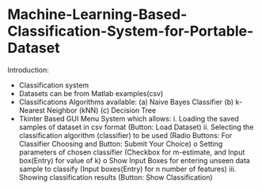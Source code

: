 # Machine-Learning-Based-Classification-System-for-Portable-Dataset

Introduction:
- Classification system
- Datasets can be from Matlab examples(csv)
- Classifications Algorithms available:
  (a) Naive Bayes Classifier (b) k-Nearest Neighbor (kNN) (c) Decision Tree
- Tkinter Based GUI Menu System which allows:
   i. Loading the saved samples of dataset in csv format                    (Button: Load Dataset)
  ii. Selecting the classification algorithm (classifier) to be used        (Radio Buttons: For Classifier Choosing and Button: Submit Your Choice)
      o Setting parameters of chosen classifier                             (Checkbox for m-estimate, and Input box(Entry) for value of k)
      o Show Input Boxes for entering unseen data sample to classify        (Input boxes(Entry) for n number of features)
 iii. Showing classification results                                        (Button: Show Classification)
